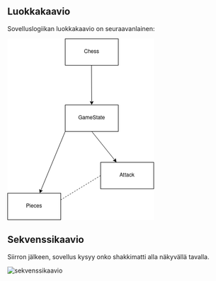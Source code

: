 ## Luokkakaavio
Sovelluslogiikan luokkakaavio on seuraavanlainen:

![Luokkakaavio](./kuvat/Luokkakaavio.png)

## Sekvenssikaavio
Siirron jälkeen, sovellus kysyy onko shakkimatti alla näkyvällä tavalla.

![sekvenssikaavio](.kuvat/sekvenssikaavio.png)
